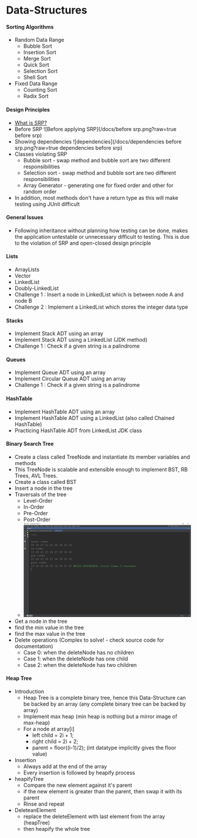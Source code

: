 # Data-Structures

#### Sorting Algorithms
* Random Data Range
	* Bubble Sort
	* Insertion Sort
	* Merge Sort
	* Quick Sort
	* Selection Sort
	* Shell Sort
* Fixed Data Range
	* Counting Sort
	* Radix Sort

#### Design Principles
* [What is SRP?](https://www.javabrahman.com/programming-principles/single-responsibility-principle-with-example-in-java/)
* Before SRP
![Before applying SRP](/docs/before srp.png?raw=true before srp)
* Showing dependencies
![dependencies](/docs/dependencies before srp.png?raw=true dependencies before srp)
* Classes violating SRP
	* Bubble sort - swap method and bubble sort are two different responsibilities
	* Selection sort - swap method and bubble sort are two different responsibilities
	* Array Generator - generating one for fixed order and other for random order
* In addition, most methods don't have a return type as this will make testing using JUnit difficult

#### General Issues
* Following inheritance without planning how testing can be done, makes the application untestable or unnecessary difficult to testing. This is due to the violation of SRP and open-closed design principle

#### Lists
* ArrayLists
* Vector
* LinkedList
* Doubly-LinkedList
* Challenge 1 : Insert a node in LinkedList which is between node A and node B
* Challenge 2 : Implement a LinkedList which stores the integer data type

#### Stacks
* Implement Stack ADT using an array
* Implement Stack ADT using a LinkedList (JDK method)
* Challenge 1 : Check if a given string is a palindrome

#### Queues
* Implement Queue ADT using an array
* Implement Circular Queue ADT using an array
* Challenge 1 : Check if a given string is a palindrome

#### HashTable
* Implement HashTable ADT using an array
* Implement HashTable ADT using a LinkedList (also called Chained HashTable)
* Practicing HashTable ADT from LinkedList JDK class

#### Binary Search Tree
* Create a class called TreeNode and instantiate its member variables and methods
* This TreeNode is scalable and extensible enough to implement BST, RB Trees, AVL Trees.
* Create a class called BST
* Insert a node in the tree
* Traversals of the tree
	* Level-Order
	* In-Order
	* Pre-Order
	* Post-Order
	*	![Traversals](/docs/traversals.png?raw=true "traversals")
* Get a node in the tree
* find the min value in the tree
* find the max value in the tree
* Delete operations (Complex to solve! - check source code for documentation)
	* Case 0: when the deleteNode has no children
	* Case 1: when the deleteNode has one child
	* Case 2: when the deleteNode has two children

#### Heap Tree
* Introduction
	* Heap Tree is a complete binary tree, hence this Data-Structure can be backed by an array (any complete binary tree can be backed by array)
	* Implement max heap (min heap is nothing but a mirror image of max-heap)
	* For a node at array[i]
		* left child = 2i + 1;
		* right child = 2i + 2;
		* parent = floor((i-1)/2); (int datatype implicitly gives the floor value)
* Insertion
	* Always add at the end of the array
	* Every insertion is followed by heapify process
* heapifyTree
	* Compare the new element against it's parent
	* if the new element is greater than the parent, then swap it with its parent
	* Rinse and repeat
* DeleteanElement
	* replace the deleteElement with last element from the array (heapTree)
	* then heapify the whole tree
